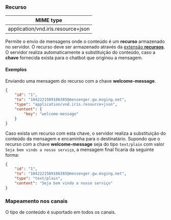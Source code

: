 ### Recurso
| MIME type                            | 
|--------------------------------------|
| application/vnd.iris.resource+json   |

Permite o envio de mensagens onde o conteúdo é um **recurso** armazenado no servidor. O recurso deve ser armazenado através da [extensão **recursos**](https://portal.blip.ai/#/docs/extensions/resource). O servidor realiza automaticamente a substituição do conteúdo, caso a **chave** fornecida exista para o chatbot que originou a mensagem.

#### Exemplos
Enviando uma mensagem do recurso com a chave **welcome-message**.
```json
{
    "id": "1",
    "to": "1042221589186385@messenger.gw.msging.net",
    "type": "application/vnd.iris.resource+json",
    "content": {
        "key": "welcome-message"
    }
}
```
Caso exista um recurso com esta chave, o servidor realiza a substituição do conteúdo da mensagem e encaminha para o destinatário. Supondo que o recurso com a chave **welcome-message** seja do tipo `text/plain` com valor `Seja bem vindo a nosso serviço`, a mensagem final ficaria da seguinte forma:

```json
{
    "id": "1",
    "to": "1042221589186385@messenger.gw.msging.net",
    "type": "text/plain",
    "content": "Seja bem vindo a nosso serviço"
}
```

### Mapeamento nos canais

O tipo de conteúdo é suportado em todos os canais.

